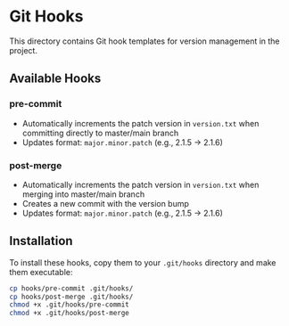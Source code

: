 # Git Hooks

This directory contains Git hook templates for version management in the project.

## Available Hooks

### pre-commit
- Automatically increments the patch version in `version.txt` when committing directly to master/main branch
- Updates format: `major.minor.patch` (e.g., 2.1.5 → 2.1.6)

### post-merge
- Automatically increments the patch version in `version.txt` when merging into master/main branch
- Creates a new commit with the version bump
- Updates format: `major.minor.patch` (e.g., 2.1.5 → 2.1.6)

## Installation

To install these hooks, copy them to your `.git/hooks` directory and make them executable:

```bash
cp hooks/pre-commit .git/hooks/
cp hooks/post-merge .git/hooks/
chmod +x .git/hooks/pre-commit
chmod +x .git/hooks/post-merge
```
